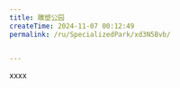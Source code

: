 ```yaml
---
title: 雕塑公园
createTime: 2024-11-07 00:12:49
permalink: /ru/SpecializedPark/xd3N5Bvb/


---
```


xxxx